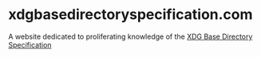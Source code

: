 # xdgbasedirectoryspecification.com

A website dedicated to proliferating knowledge of the [XDG Base Directory Specification](https://specifications.freedesktop.org/basedir-spec/basedir-spec-latest.html)

